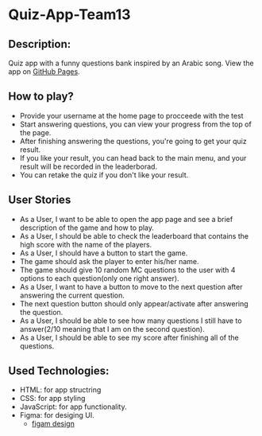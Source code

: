 # Quiz-App-Team13

## Description: 
Quiz app with a funny questions bank inspired by an Arabic song. 
View the app on [GitHub Pages](https://ca-g12.github.io/Quiz-App-Team13/index.html).

## How to play? 
- Provide your username at the home page to procceede with the test
- Start answering questions, you can view your progress from the top of the page. 
- After finishing answering the questions, you're going to get your quiz result.
- If you like your result, you can head back to the main menu, and your result will be recorded in the leaderborad. 
- You can retake the quiz if you don't like your result.

## User Stories
- As a User, I want to be able to open the app page and see a brief description of the game and how to play.
- As a User, I should be able to check the leaderboard that contains the high score with the name of the players.
- As a User, I should have a button to start the game.
- The game should ask the player to enter his/her name.
- The game should give 10 random MC questions to the user with 4 options to each question(only one right answer).
- As a User, I want to have a button to move to the next question after answering the current question.
- The next question button should only appear/activate after answering the question.
- As a User, I should be able to see how many questions I still have to answer(2/10 meaning that I am on the second question).
- As a User, I should be able to see my score after finishing all of the questions.


## Used Technologies: 
- HTML: for app structring
- CSS: for app styling
- JavaScript: for app functionality.
- Figma: for desiging UI.
  - [figam design](https://www.figma.com/file/azimw5DogPhBsO3ngb9rr8/Untitled)


